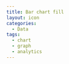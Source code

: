 ```yaml
---
title: Bar chart fill
layout: icon
categories:
  - Data
tags:
  - chart
  - graph
  - analytics
---
```

